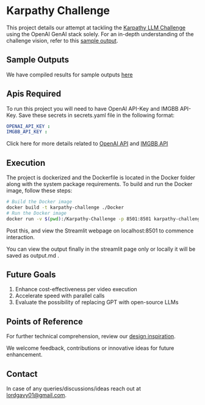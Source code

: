 # Karpathy Challenge

This project details our attempt at tackling the [Karpathy LLM Challenge](https://twitter.com/karpathy/status/1760740503614836917) using the OpenAI GenAI stack solely. For an in-depth understanding of the challenge vision, refer to this [sample output](https://t.co/AybDNA28sC).

## Sample Outputs

We have compiled results for sample outputs [here](https://github.com/lordgavy01/Karpathy-LLM-Challenge/tree/main/Sample%20Outputs)

## Apis Required
To run this project you will need to have OpenAI API-Key and IMGBB API-Key. Save these secrets in secrets.yaml file in the following format:

```yaml
OPENAI_API_KEY :
IMGBB_API_KEY : 
```

Click here for more details related to [OpenAI API](https://openai.com/index/openai-api) and [IMGBB API](https://api.imgbb.com/)

## Execution 

The project is dockerized and the Dockerfile is located in the Docker folder along with the system package requirements. To build and run the Docker image, follow these steps:

```bash
# Build the Docker image
docker build -t karpathy-challenge ./Docker    
# Run the Docker image
docker run -v $(pwd):/Karpathy-Challenge -p 8501:8501 karpathy-challenge
```
Post this, and view the Streamlit webpage on localhost:8501 to commence interaction.

You can view the output finally in the streamlit page only or locally it will be saved as output.md .

## Future Goals
1. Enhance cost-effectiveness per video execution
2. Accelerate speed with parallel calls
3. Evaluate the possibility of replacing GPT with open-source LLMs

## Points of Reference

For further technical comprehension, review our [design inspiration](https://x.com/MisbahSy/status/1763639317270786531).

We welcome feedback, contributions or innovative ideas for future enhancement.

## Contact
In case of any queries/discussions/ideas reach out at lordgavy01@gmail.com.
